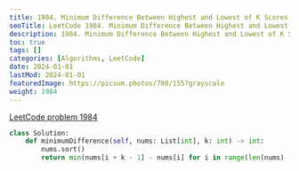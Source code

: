 ```yaml
---
title: 1984. Minimum Difference Between Highest and Lowest of K Scores
seoTitle: LeetCode 1984. Minimum Difference Between Highest and Lowest of K Scores | Python solution and explanation
description: 1984. Minimum Difference Between Highest and Lowest of K Scores
toc: true
tags: []
categories: [Algorithms, LeetCode]
date: 2024-01-01
lastMod: 2024-01-01
featuredImage: https://picsum.photos/700/155?grayscale
weight: 1984
---
```


[LeetCode problem 1984](https://leetcode.com/problems/minimum-difference-between-highest-and-lowest-of-k-scores/)

```python
class Solution:
    def minimumDifference(self, nums: List[int], k: int) -> int:
        nums.sort()
        return min(nums[i + k - 1] - nums[i] for i in range(len(nums) - k + 1))

```
